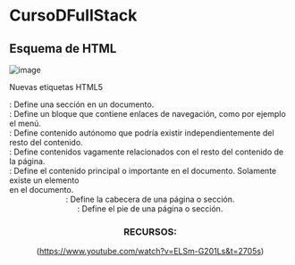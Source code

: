# CursoDFullStack

## Esquema de HTML
![image](https://github.com/Charlybio87/CursoDFullStack/assets/142097962/a91a2c95-d937-4cc9-9719-7c7c2f3dae2b)

Nuevas etiquetas HTML5
<section>: Define una sección en un documento.
<nav>: Define un bloque que contiene enlaces de navegación, como por ejemplo el menú.
<article>: Define contenido autónomo que podría existir independientemente del resto del contenido.
<aside>: Define contenidos vagamente relacionados con el resto del contenido de la página.
<main>: Define el contenido principal o importante en el documento. Solamente existe un elemento <main> en el documento.
<header>:  Define la cabecera de una página o sección.
<footer>:  Define el pie de una página o sección.

### RECURSOS:
(https://www.youtube.com/watch?v=ELSm-G201Ls&t=2705s)
